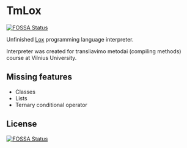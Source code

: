 # TmLox

[![FOSSA Status](https://app.fossa.com/api/projects/git%2Bgithub.com%2FGustasG%2FTmLox.svg?type=shield)](https://app.fossa.com/projects/git%2Bgithub.com%2FGustasG%2FTmLox?ref=badge_shield)

Unfinished [Lox](https://craftinginterpreters.com/the-lox-language.html) programming language interpreter.

Interpreter was created for transliavimo metodai (compiling methods) course at Vilnius University.

## Missing features

- Classes
- Lists
- Ternary conditional operator


## License

[![FOSSA Status](https://app.fossa.com/api/projects/git%2Bgithub.com%2FGustasG%2FTmLox.svg?type=large)](https://app.fossa.com/projects/git%2Bgithub.com%2FGustasG%2FTmLox?ref=badge_large)
